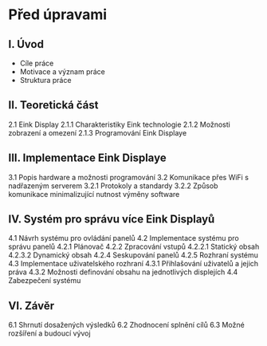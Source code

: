 # Před úpravami


## I. Úvod
* Cíle práce
* Motivace a význam práce
* Struktura práce

## II. Teoretická část
2.1 Eink Display
2.1.1 Charakteristiky Eink technologie
2.1.2 Možnosti zobrazení a omezení
2.1.3 Programování Eink Displaye

## III. Implementace Eink Displaye
3.1 Popis hardware a možnosti programování
3.2 Komunikace přes WiFi s nadřazeným serverem
3.2.1 Protokoly a standardy
3.2.2 Způsob komunikace minimalizující nutnost výměny software

## IV. Systém pro správu více Eink Displayů
4.1 Návrh systému pro ovládání panelů
4.2 Implementace systému pro správu panelů
4.2.1 Plánovač
4.2.2 Zpracování vstupů
4.2.2.1 Statický obsah
4.2.3.2 Dynamický obsah
4.2.4 Seskupování panelů
4.2.5 Rozhraní systému
4.3 Implementace uživatelského rozhraní
4.3.1 Přihlašování uživatelů a jejich práva
4.3.2 Možnosti definování obsahu na jednotlivých displejích
4.4 Zabezpečení systému

## VI. Závěr
6.1 Shrnutí dosažených výsledků
6.2 Zhodnocení splnění cílů
6.3 Možné rozšíření a budoucí vývoj